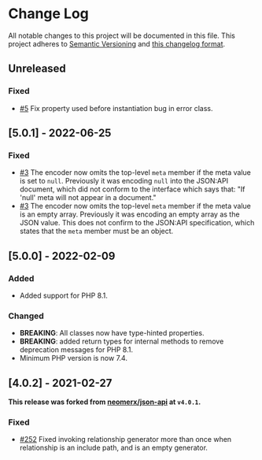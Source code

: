 # Change Log

All notable changes to this project will be documented in this file. This project adheres to
[Semantic Versioning](http://semver.org/) and [this changelog format](http://keepachangelog.com/).

## Unreleased

### Fixed

- [#5](https://github.com/laravel-json-api/neomerx-json-api/issues/5) Fix property used before instantiation bug in
  error class.

## [5.0.1] - 2022-06-25

### Fixed

- [#3](https://github.com/laravel-json-api/neomerx-json-api/issues/3) The encoder now omits the top-level `meta` member
  if the meta value is set to `null`. Previously it was encoding `null` into the JSON:API document, which did not
  conform to the interface which says that: "If 'null' meta will not appear in a document."
- [#3](https://github.com/laravel-json-api/neomerx-json-api/issues/3) The encoder now omits the top-level `meta` member
  if the meta value is an empty array. Previously it was encoding an empty array as the JSON value. This does not
  confirm to the JSON:API specification, which states that the `meta` member must be an object.

## [5.0.0] - 2022-02-09

### Added

- Added support for PHP 8.1.

### Changed

- **BREAKING**: All classes now have type-hinted properties.
- **BREAKING**: added return types for internal methods to remove deprecation messages for PHP 8.1.
- Minimum PHP version is now 7.4.

## [4.0.2] - 2021-02-27

**This release was forked from [neomerx/json-api](https://github.com/neomerx/json-api) at `v4.0.1`.**

### Fixed

- [#252](https://github.com/neomerx/json-api/issues/252) Fixed invoking relationship generator more than once when
  relationship is an include path, and is an empty generator.
